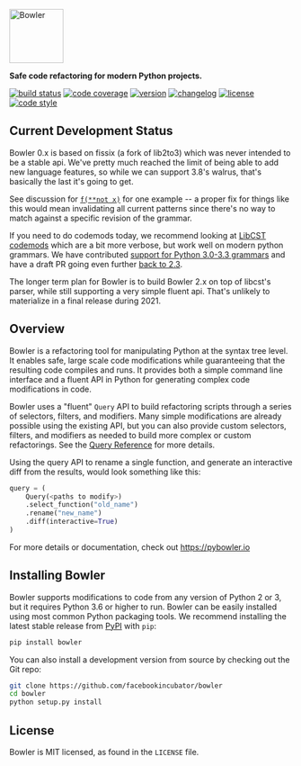 <a href="https://pybowler.io"><img alt="Bowler" height="96" src="https://github.com/facebookincubator/Bowler/raw/main/website/static/img/logo/Bowler_FullColor_DarkText.png" /></a>

**Safe code refactoring for modern Python projects.**

[![build status](https://github.com/facebookincubator/Bowler/workflows/Build/badge.svg)](https://github.com/facebookincubator/Bowler/actions)
[![code coverage](https://img.shields.io/codecov/c/github/facebookincubator/Bowler)](https://codecov.io/gh/facebookincubator/Bowler)
[![version](https://img.shields.io/pypi/v/bowler.svg)](https://pypi.org/project/bowler)
[![changelog](https://img.shields.io/badge/change-log-blue.svg)](https://github.com/facebookincubator/bowler/blob/main/CHANGELOG.md)
[![license](https://img.shields.io/pypi/l/bowler.svg)](https://github.com/facebookincubator/bowler/blob/main/LICENSE)
[![code style](https://img.shields.io/badge/code%20style-black-000000.svg)](https://github.com/ambv/black)


Current Development Status
--------------------------

Bowler 0.x is based on fissix (a fork of lib2to3) which was never intended to be a
stable api.  We've pretty much reached the limit of being able to add new language
features, so while we can support 3.8's walrus, that's basically the last it's going to
get.

See discussion for [`f(**not x)`](https://bugs.python.org/issue36541) for one example --
a proper fix for things like this would mean invalidating all current patterns since
there's no way to match against a specific revision of the grammar.

If you need to do codemods today, we recommend looking at 
[LibCST codemods](https://libcst.readthedocs.io/en/stable/codemods_tutorial.html) which
are a bit more verbose, but work well on modern python grammars.  We have contributed
[support for Python 3.0-3.3 grammars](https://github.com/Instagram/LibCST/pull/261)
and have a draft PR going even further [back to 2.3](https://github.com/Instagram/LibCST/pull/275).

The longer term plan for Bowler is to build Bowler 2.x on top of libcst's parser, while
still supporting a very simple fluent api.  That's unlikely to materialize in a final
release during 2021.


Overview
--------

Bowler is a refactoring tool for manipulating Python at the syntax tree level. It enables
safe, large scale code modifications while guaranteeing that the resulting code compiles
and runs. It provides both a simple command line interface and a fluent API in Python for
generating complex code modifications in code.

Bowler uses a "fluent" `Query` API to build refactoring scripts through a series
of selectors, filters, and modifiers.  Many simple modifications are already possible
using the existing API, but you can also provide custom selectors, filters, and
modifiers as needed to build more complex or custom refactorings.  See the
[Query Reference](https://pybowler.io/docs/api-query) for more details.

Using the query API to rename a single function, and generate an interactive diff from
the results, would look something like this:

```python
query = (
    Query(<paths to modify>)
    .select_function("old_name")
    .rename("new_name")
    .diff(interactive=True)
)
```

For more details or documentation, check out https://pybowler.io


Installing Bowler
-----------------

Bowler supports modifications to code from any version of Python 2 or 3, but it
requires Python 3.6 or higher to run. Bowler can be easily installed using most common
Python packaging tools. We recommend installing the latest stable release from
[PyPI][] with `pip`:

```bash
pip install bowler
```

You can also install a development version from source by checking out the Git repo:

```bash
git clone https://github.com/facebookincubator/bowler
cd bowler
python setup.py install
```


License
-------

Bowler is MIT licensed, as found in the `LICENSE` file.


[PyPI]: https://pypi.org/p/bowler

